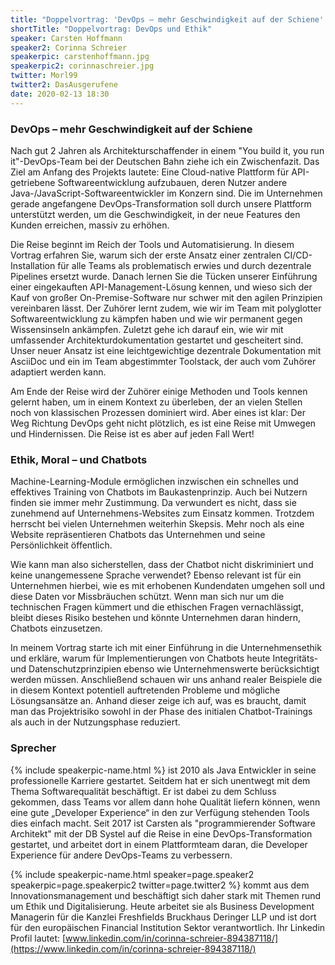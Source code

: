 ```yaml
---
title: "Doppelvortrag: 'DevOps – mehr Geschwindigkeit auf der Schiene' und 'Ethik, Moral – und Chatbots'"
shortTitle: "Doppelvortrag: DevOps und Ethik"
speaker: Carsten Hoffmann
speaker2: Corinna Schreier
speakerpic: carstenhoffmann.jpg
speakerpic2: corinnaschreier.jpg
twitter: Morl99
twitter2: DasAusgerufene
date: 2020-02-13 18:30
---
```


### DevOps – mehr Geschwindigkeit auf der Schiene

Nach gut 2 Jahren als Architekturschaffender in einem "You build it, you run it"-DevOps-Team bei der Deutschen Bahn ziehe ich ein Zwischenfazit. Das Ziel am Anfang des Projekts lautete: Eine Cloud-native Plattform für API-getriebene Softwareentwicklung aufzubauen, deren Nutzer andere Java-/JavaScript-Softwareentwickler im Konzern sind. Die im Unternehmen gerade angefangene DevOps-Transformation soll durch unsere Plattform unterstützt werden, um die Geschwindigkeit, in der neue Features den Kunden erreichen, massiv zu erhöhen.

Die Reise beginnt im Reich der Tools und Automatisierung. In diesem Vortrag erfahren Sie, warum sich der erste Ansatz einer zentralen CI/CD-Installation für alle Teams als problematisch erwies und durch dezentrale Pipelines ersetzt wurde. Danach lernen Sie die Tücken unserer Einführung einer eingekauften API-Management-Lösung kennen, und wieso sich der Kauf von großer On-Premise-Software nur schwer mit den agilen Prinzipien vereinbaren lässt. Der Zuhörer lernt zudem, wie wir im Team mit polyglotter Softwareentwicklung zu kämpfen haben und wie wir permanent gegen Wissensinseln ankämpfen. Zuletzt gehe ich darauf ein, wie wir mit umfassender Architekturdokumentation gestartet und gescheitert sind. Unser neuer Ansatz ist eine leichtgewichtige dezentrale Dokumentation mit AsciiDoc und ein im Team abgestimmter Toolstack, der auch vom Zuhörer adaptiert werden kann.

Am Ende der Reise wird der Zuhörer einige Methoden und Tools kennen gelernt haben, um in einem Kontext zu überleben, der an vielen Stellen noch von klassischen Prozessen dominiert wird. Aber eines ist klar: Der Weg Richtung DevOps geht nicht plötzlich, es ist eine Reise mit Umwegen und Hindernissen. Die Reise ist es aber auf jeden Fall Wert!

### Ethik, Moral – und Chatbots

Machine-Learning-Module ermöglichen inzwischen ein schnelles und effektives Training von Chatbots im Baukastenprinzip. Auch bei Nutzern finden sie immer mehr Zustimmung. Da verwundert es nicht, dass sie zunehmend auf Unternehmens-Websites zum Einsatz kommen. Trotzdem herrscht bei vielen Unternehmen weiterhin Skepsis. Mehr noch als eine Website repräsentieren Chatbots das Unternehmen und seine Persönlichkeit öffentlich.

Wie kann man also sicherstellen, dass der Chatbot nicht diskriminiert und keine unangemessene Sprache verwendet? Ebenso relevant ist für ein Unternehmen hierbei, wie es mit erhobenen Kundendaten umgehen soll und diese Daten vor Missbräuchen schützt. Wenn man sich nur um die technischen Fragen kümmert und die ethischen Fragen vernachlässigt, bleibt dieses Risiko bestehen und könnte Unternehmen daran hindern, Chatbots einzusetzen.

In meinem Vortrag starte ich mit einer Einführung in die Unternehmensethik und erkläre, warum für Implementierungen von Chatbots heute Integritäts- und Datenschutzprinzipien ebenso wie Unternehmenswerte berücksichtigt werden müssen. Anschließend schauen wir uns anhand realer Beispiele die in diesem Kontext potentiell auftretenden Probleme und mögliche Lösungsansätze an. Anhand dieser zeige ich auf, was es braucht, damit man das Projektrisiko sowohl in der Phase des initialen Chatbot-Trainings als auch in der Nutzungsphase reduziert.
	
### Sprecher

{% include speakerpic-name.html %} ist 2010 als Java Entwickler in seine professionelle Karriere gestartet. Seitdem hat er sich unentwegt mit dem Thema Softwarequalität beschäftigt. Er ist dabei zu dem Schluss gekommen, dass Teams vor allem dann hohe Qualität liefern können, wenn eine gute „Developer Experience“ in den zur Verfügung stehenden Tools dies einfach macht. Seit 2017 ist Carsten als "programmierender Software Architekt" mit der DB Systel auf die Reise in eine DevOps-Transformation gestartet, und arbeitet dort in einem Plattformteam daran, die Developer Experience für andere DevOps-Teams zu verbessern.

{% include speakerpic-name.html speaker=page.speaker2 speakerpic=page.speakerpic2 twitter=page.twitter2 %} kommt aus dem Innovationsmanagement und beschäftigt sich daher stark mit Themen rund um Ethik und Digitalisierung. 
Heute arbeitet sie als Business Development Managerin für die Kanzlei Freshfields Bruckhaus Deringer LLP und ist dort für den europäischen Financial Institution Sektor verantwortlich.
Ihr Linkedin Profil lautet: [www.linkedin.com/in/corinna-schreier-894387118/](https://www.linkedin.com/in/corinna-schreier-894387118/)